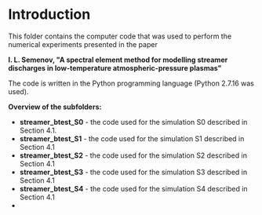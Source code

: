 # Introduction

This folder contains the computer code that was used to perform the numerical experiments presented in the paper

**I. L. Semenov, "A spectral element method for modelling streamer discharges in low-temperature atmospheric-pressure plasmas"**

The code is written in the Python programming language (Python 2.7.16 was used).

**Overview of the subfolders:**
 - **streamer_btest_S0** - the code used for the simulation S0 described in Section 4.1.
 - **streamer_btest_S1** - the code used for the simulation S1 described in Section 4.1
 - **streamer_btest_S2** - the code used for the simulation S2 described in Section 4.1
 - **streamer_btest_S3** - the code used for the simulation S3 described in Section 4.1
 - **streamer_btest_S4** - the code used for the simulation S4 described in Section 4.1
 - 
 
